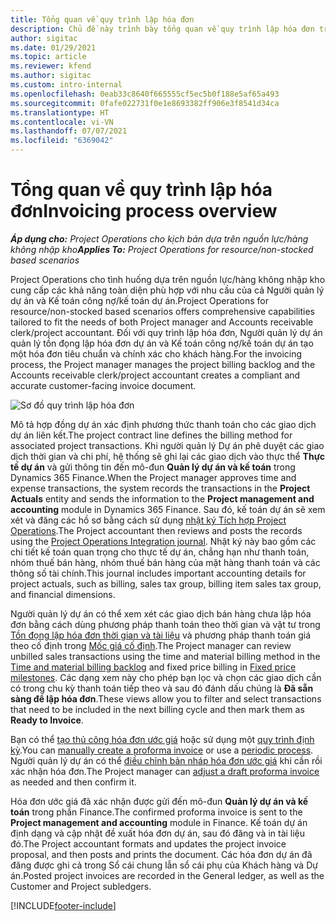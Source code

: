 ```yaml
---
title: Tổng quan về quy trình lập hóa đơn
description: Chủ đề này trình bày tổng quan về quy trình lập hóa đơn trong Project Operations cho các cho tình huống dựa trên nguồn lực/hàng không nhập kho.
author: sigitac
ms.date: 01/29/2021
ms.topic: article
ms.reviewer: kfend
ms.author: sigitac
ms.custom: intro-internal
ms.openlocfilehash: 0eab33c8640f665555cf5ec5b0f188e5af65a493
ms.sourcegitcommit: 0fafe022731f0e1e8693382ff906e3f8541d34ca
ms.translationtype: HT
ms.contentlocale: vi-VN
ms.lasthandoff: 07/07/2021
ms.locfileid: "6369042"
---
```

# <a name="invoicing-process-overview"></a><span data-ttu-id="0e187-103">Tổng quan về quy trình lập hóa đơn</span><span class="sxs-lookup"><span data-stu-id="0e187-103">Invoicing process overview</span></span>

<span data-ttu-id="0e187-104">_**Áp dụng cho:** Project Operations cho kịch bản dựa trên nguồn lực/hàng không nhập kho_</span><span class="sxs-lookup"><span data-stu-id="0e187-104">_**Applies To:** Project Operations for resource/non-stocked based scenarios_</span></span>

<span data-ttu-id="0e187-105">Project Operations cho tình huống dựa trên nguồn lực/hàng không nhập kho cung cấp các khả năng toàn diện phù hợp với nhu cầu của cả Người quản lý dự án và Kế toán công nợ/kế toán dự án.</span><span class="sxs-lookup"><span data-stu-id="0e187-105">Project Operations for resource/non-stocked based scenarios offers comprehensive capabilities tailored to fit the needs of both Project manager and Accounts receivable clerk/project accountant.</span></span> <span data-ttu-id="0e187-106">Đối với quy trình lập hóa đơn, Người quản lý dự án quản lý tồn đọng lập hóa đơn dự án và Kế toán công nợ/kế toán dự án tạo một hóa đơn tiêu chuẩn và chính xác cho khách hàng.</span><span class="sxs-lookup"><span data-stu-id="0e187-106">For the invoicing process, the Project manager manages the project billing backlog and the Accounts receivable clerk/project accountant creates a compliant and accurate customer-facing invoice document.</span></span>

![Sơ đồ quy trình lập hóa đơn](./media/invoicing-flow.png)

<span data-ttu-id="0e187-108">Mô tả hợp đồng dự án xác định phương thức thanh toán cho các giao dịch dự án liên kết.</span><span class="sxs-lookup"><span data-stu-id="0e187-108">The project contract line defines the billing method for associated project transactions.</span></span> <span data-ttu-id="0e187-109">Khi người quản lý Dự án phê duyệt các giao dịch thời gian và chi phí, hệ thống sẽ ghi lại các giao dịch vào thực thể **Thực tế dự án** và gửi thông tin đến mô-đun **Quản lý dự án và kế toán** trong Dynamics 365 Finance.</span><span class="sxs-lookup"><span data-stu-id="0e187-109">When the Project manager approves time and expense transactions, the system records the transactions in the **Project Actuals** entity and sends the information to the **Project management and accounting** module in Dynamics 365 Finance.</span></span> <span data-ttu-id="0e187-110">Sau đó, kế toán dự án sẽ xem xét và đăng các hồ sơ bằng cách sử dụng [nhật ký Tích hợp Project Operations](../project-accounting/project-operations-integration-journal.md).</span><span class="sxs-lookup"><span data-stu-id="0e187-110">The Project accountant then reviews and posts the records using the [Project Operations Integration journal](../project-accounting/project-operations-integration-journal.md).</span></span> <span data-ttu-id="0e187-111">Nhật ký này bao gồm các chi tiết kế toán quan trọng cho thực tế dự án, chẳng hạn như thanh toán, nhóm thuế bán hàng, nhóm thuế bán hàng của mặt hàng thanh toán và các thông số tài chính.</span><span class="sxs-lookup"><span data-stu-id="0e187-111">This journal includes important accounting details for project actuals, such as billing, sales tax group, billing item sales tax group, and financial dimensions.</span></span>

<span data-ttu-id="0e187-112">Người quản lý dự án có thể xem xét các giao dịch bán hàng chưa lập hóa đơn bằng cách dùng phương pháp thanh toán theo thời gian và vật tư trong [Tồn đọng lập hóa đơn thời gian và tài liệu](../proforma-invoicing/manage-billing-backlog.md#time-and-material-billing-backlog) và phương pháp thanh toán giá theo cố định trong [Mốc giá cố định](../proforma-invoicing/manage-billing-backlog.md#fixed-price-milestones).</span><span class="sxs-lookup"><span data-stu-id="0e187-112">The Project manager can review unbilled sales transactions using the time and material billing method in the [Time and material billing backlog](../proforma-invoicing/manage-billing-backlog.md#time-and-material-billing-backlog) and fixed price billing in [Fixed price milestones](../proforma-invoicing/manage-billing-backlog.md#fixed-price-milestones).</span></span> <span data-ttu-id="0e187-113">Các dạng xem này cho phép bạn lọc và chọn các giao dịch cần có trong chu kỳ thanh toán tiếp theo và sau đó đánh dấu chúng là **Đã sẵn sàng để lập hóa đơn**.</span><span class="sxs-lookup"><span data-stu-id="0e187-113">These views allow you to filter and select transactions that need to be included in the next billing cycle and then mark them as **Ready to Invoice**.</span></span>

<span data-ttu-id="0e187-114">Bạn có thể [tạo thủ công hóa đơn ước giá](../proforma-invoicing/create-manual-proforma-invoice.md) hoặc sử dụng một [quy trình định kỳ](../proforma-invoicing/configure-automated-invoice-creation.md).</span><span class="sxs-lookup"><span data-stu-id="0e187-114">You can [manually create a proforma invoice](../proforma-invoicing/create-manual-proforma-invoice.md) or use a [periodic process](../proforma-invoicing/configure-automated-invoice-creation.md).</span></span> <span data-ttu-id="0e187-115">Người quản lý dự án có thể [điều chỉnh bản nháp hóa đơn ước giá](../proforma-invoicing/manage-proforma-invoice.md) khi cần rồi xác nhận hóa đơn.</span><span class="sxs-lookup"><span data-stu-id="0e187-115">The Project manager can [adjust a draft proforma invoice](../proforma-invoicing/manage-proforma-invoice.md) as needed and then confirm it.</span></span>

<span data-ttu-id="0e187-116">Hóa đơn ước giá đã xác nhận được gửi đến mô-đun **Quản lý dự án và kế toán** trong phần Finance.</span><span class="sxs-lookup"><span data-stu-id="0e187-116">The confirmed proforma invoice is sent to the **Project management and accounting** module in Finance.</span></span> <span data-ttu-id="0e187-117">Kế toán dự án định dạng và cập nhật đề xuất hóa đơn dự án, sau đó đăng và in tài liệu đó.</span><span class="sxs-lookup"><span data-stu-id="0e187-117">The Project accountant formats and updates the project invoice proposal, and then posts and prints the document.</span></span> <span data-ttu-id="0e187-118">Các hóa đơn dự án đã đăng được ghi cả trong Sổ cái chung lẫn sổ cái phụ của Khách hàng và Dự án.</span><span class="sxs-lookup"><span data-stu-id="0e187-118">Posted project invoices are recorded in the General ledger, as well as the Customer and Project subledgers.</span></span>


[!INCLUDE[footer-include](../includes/footer-banner.md)]